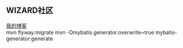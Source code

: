 ## WIZARD社区

[我的博客](https://kayleh.github.io/)  
mvn flyway:migrate
mvn -Dmybatis.generator.overwrite=true mybatis-generator:generate